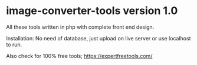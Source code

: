 # image-converter-tools version 1.0

All these tools written in php with complete front end design.

Installation:
No need of database, just upload on live server or use localhost to run.

Also check for 100% free tools;
https://expertfreetools.com/
